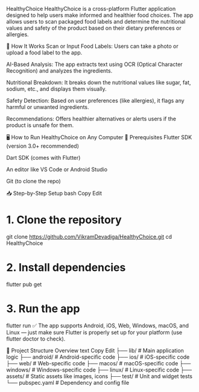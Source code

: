 HealthyChoice
HealthyChoice is a cross-platform Flutter application designed to help users make informed and healthier food choices. The app allows users to scan packaged food labels and determine the nutritional values and safety of the product based on their dietary preferences or allergies.

🧠 How It Works
Scan or Input Food Labels:
Users can take a photo or upload a food label to the app.

AI-Based Analysis:
The app extracts text using OCR (Optical Character Recognition) and analyzes the ingredients.

Nutritional Breakdown:
It breaks down the nutritional values like sugar, fat, sodium, etc., and displays them visually.

Safety Detection:
Based on user preferences (like allergies), it flags any harmful or unwanted ingredients.

Recommendations:
Offers healthier alternatives or alerts users if the product is unsafe for them.

🖥️ How to Run HealthyChoice on Any Computer
🔧 Prerequisites
Flutter SDK (version 3.0+ recommended)

Dart SDK (comes with Flutter)

An editor like VS Code or Android Studio

Git (to clone the repo)

📥 Step-by-Step Setup
bash
Copy
Edit
# 1. Clone the repository
git clone https://github.com/VikramDevadiga/HealthyChoice.git
cd HealthyChoice

# 2. Install dependencies
flutter pub get

# 3. Run the app
flutter run
✅ The app supports Android, iOS, Web, Windows, macOS, and Linux — just make sure Flutter is properly set up for your platform (use flutter doctor to check).

📁 Project Structure Overview
text
Copy
Edit
├── lib/               # Main application logic
├── android/           # Android-specific code
├── ios/               # iOS-specific code
├── web/               # Web-specific code
├── macos/             # macOS-specific code
├── windows/           # Windows-specific code
├── linux/             # Linux-specific code
├── assets/            # Static assets like images, icons
├── test/              # Unit and widget tests
└── pubspec.yaml       # Dependency and config file
